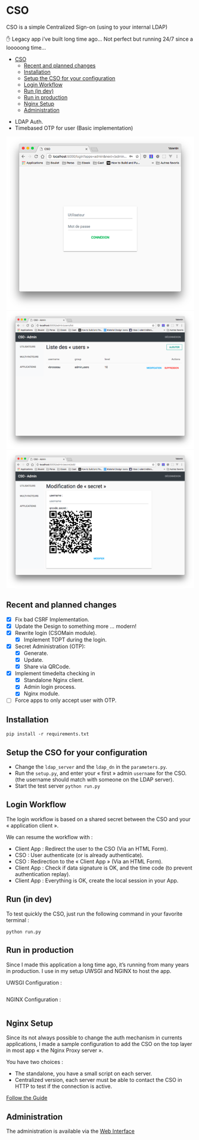 # CSO

CSO is a simple Centralized Sign-on (using to your internal LDAP)

✋ Legacy app i’ve built long time ago… Not perfect but running 24/7 since a looooong time…

<!-- TOC -->

- [CSO](#cso)
    - [Recent and planned changes](#recent-and-planned-changes)
    - [Installation](#installation)
    - [Setup the CSO for your configuration](#setup-the-cso-for-your-configuration)
    - [Login Workflow](#login-workflow)
    - [Run (in dev)](#run-in-dev)
    - [Run in production](#run-in-production)
    - [Nginx Setup](#nginx-setup)
    - [Administration](#administration)

<!-- /TOC -->

- LDAP Auth.
- Timebased OTP for user (Basic implementation)

![Login example](./static/images/home.png)
![User example](./static/images/users.png)
![Secret example](./static/images/secret.png)

## Recent and planned changes

- [X] Fix bad CSRF Implementation.
- [X] Update the Design to something more … modern!
- [X] Rewrite login (CSOMain module).
  - [X] Implement TOPT during the login.
- [X] Secret Administration (OTP):
  - [X] Generate.
  - [X] Update.
  - [X] Share via QRCode.
- [X] Implement timedelta checking in
  - [X] Standalone Nginx client.
  - [X] Admin login process.
  - [X] Nginx module.
- [ ] Force apps to only accept user with OTP.

## Installation

```shell
pip install -r requirements.txt
```

## Setup the CSO for your configuration

- Change the ```ldap_server``` and the ```ldap_dn``` in the ```parameters.py```.
- Run the ```setup.py```, and enter your « first » admin ```username``` for the CSO. (the username should match with someone on the LDAP server).
- Start the test server ```python run.py```

## Login Workflow

The login workflow is based on a shared secret between the CSO and your « application client ».

We can resume the workflow with :

- Client App : Redirect the user to the CSO (Via an HTML Form).
- CSO : User authenticate (or is already authenticate).
- CSO : Redirection to the « Client App » (Via an HTML Form).
- Client App : Check if data signature is OK, and the time code (to prevent authentication replay).
- Client App : Everything is OK, create the local session in your App.

## Run (in dev)

To test quickly the CSO, just run the following command in your favorite terminal :

```shell
python run.py
```

## Run in production

Since I made this application a long time ago, it’s running from many years in production. I use in my setup UWSGI and NGINX to host the app.

UWSGI Configuration :

```
```

NGINX Configuration :

```
```

## Nginx Setup

Since its not always possible to change the auth mechanism in currents applications, I made a sample configuration to add the CSO on the top layer in most app « the Nginx Proxy server ».

You have two choices :

- The standalone, you have a small script on each server.
- Centralized version, each server must be able to contact the CSO in HTTP to test if the connection is active.

[Follow the Guide](./nginx_auth_request/)

## Administration

The administration is available via the [Web Interface](http://localhost:5000/admin)
